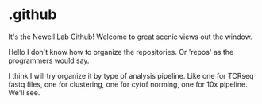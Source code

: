 # .github
It's the Newell Lab Github! Welcome to great scenic views out the window.


Hello I don't know how to organize the repositories. Or 'repos' as the programmers would say. 

I think I will try organize it by type of analysis pipeline. Like one for TCRseq fastq files, one for clustering, one for cytof norming, one for 10x pipeline. 
We'll see. 


